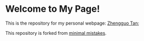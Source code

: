 # Welcome to My Page!

This is the repository for my personal webpage: [Zhengguo Tan](https://zhengguotan.github.io/);

This repository is forked from [minimal mistakes](https://github.com/mmistakes/minimal-mistakes).